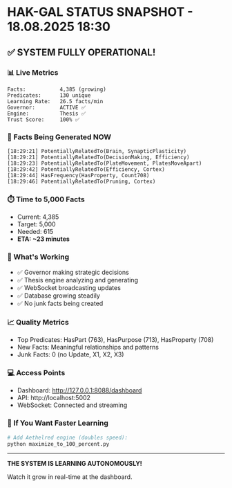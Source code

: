 # HAK-GAL STATUS SNAPSHOT - 18.08.2025 18:30

## ✅ SYSTEM FULLY OPERATIONAL!

### 📊 Live Metrics
```
Facts:           4,385 (growing)
Predicates:      130 unique
Learning Rate:   26.5 facts/min
Governor:        ACTIVE ✅
Engine:          Thesis ✅
Trust Score:     100% ✅
```

### 🚀 Facts Being Generated NOW
```
[18:29:21] PotentiallyRelatedTo(Brain, SynapticPlasticity)
[18:29:21] PotentiallyRelatedTo(DecisionMaking, Efficiency)
[18:29:23] PotentiallyRelatedTo(PlateMovement, PlatesMoveApart)
[18:29:42] PotentiallyRelatedTo(Efficiency, Cortex)
[18:29:44] HasFrequency(HasProperty, Count708)
[18:29:46] PotentiallyRelatedTo(Pruning, Cortex)
```

### ⏱️ Time to 5,000 Facts
- Current: 4,385
- Target: 5,000
- Needed: 615
- **ETA: ~23 minutes**

### 🎯 What's Working
- ✅ Governor making strategic decisions
- ✅ Thesis engine analyzing and generating
- ✅ WebSocket broadcasting updates
- ✅ Database growing steadily
- ✅ No junk facts being created

### 📈 Quality Metrics
- Top Predicates: HasPart (763), HasPurpose (713), HasProperty (708)
- New Facts: Meaningful relationships and patterns
- Junk Facts: 0 (no Update, X1, X2, X3)

### 💻 Access Points
- Dashboard: http://127.0.0.1:8088/dashboard
- API: http://localhost:5002
- WebSocket: Connected and streaming

### 🔧 If You Want Faster Learning
```bash
# Add Aethelred engine (doubles speed):
python maximize_to_100_percent.py
```

---

**THE SYSTEM IS LEARNING AUTONOMOUSLY!**

Watch it grow in real-time at the dashboard.